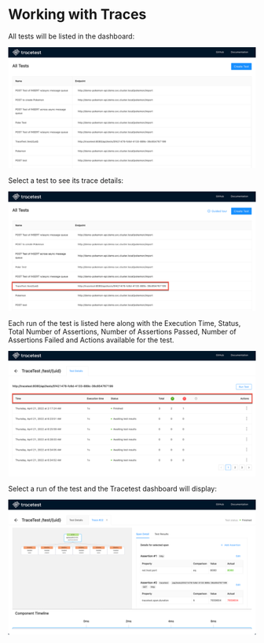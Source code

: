 # Working with Traces

All tests will be listed in the dashboard:

![Test List](img/list-of-tests-run.png)

Select a test to see its trace details:

![Select](img/select-test.png)

Each run of the test is listed here along with the Execution Time, Status, Total Number of Assertions, Number of Assertions Passed, Number of Assertions Failed and Actions available for the test.

![Test Run List](img/test-run-list.png)

Select a run of the test and the Tracetest dashboard will display:

![Tracetest Dashboard](img/tracetest-dashboard.png)